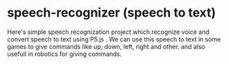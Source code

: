 # speech-recognizer (speech to text)

Here's simple speech recognization project which recognize voice and convert speech to text using P5.js .
We can use this speech to text in some games to give commands like up, down, left, right and other. and also usefull in robotics for giving commands.
